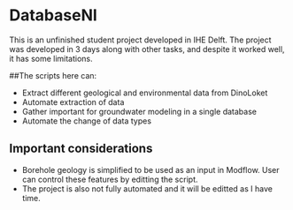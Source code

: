# DatabaseNl

This is an unfinished student project developed in IHE Delft. The project was developed in 3 days along with other tasks, and despite it worked well,
it has some limitations. 

##The scripts here can:
* Extract different geological and environmental data from DinoLoket 
* Automate extraction of data
* Gather important for groundwater modeling in a single database
* Automate the change of data types

## Important considerations
* Borehole geology is simplified to be used as an input in Modflow. User can control these features by editting the script.
* The project is also not fully automated and it will be editted as I have time.
